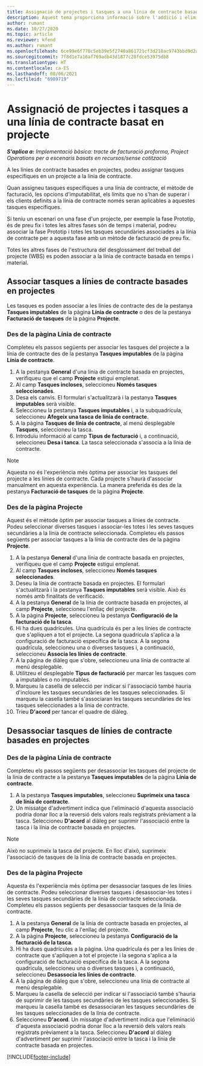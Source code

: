 ```yaml
---
title: Assignació de projectes i tasques a una línia de contracte basada en projectes (bàsic)
description: Aquest tema proporciona informació sobre l'addició i eliminació de projectes i tasques a una línia de contracte.
author: rumant
ms.date: 10/27/2020
ms.topic: article
ms.reviewer: kfend
ms.author: rumant
ms.openlocfilehash: 6ce99e6f770c5eb39e5f2740a861721cf3d210ac9743bbd9d2a1e1a7236f368c
ms.sourcegitcommit: 7f8d1e7a16af769adb43d1877c28fdce53975db8
ms.translationtype: HT
ms.contentlocale: ca-ES
ms.lasthandoff: 08/06/2021
ms.locfileid: "6989719"
---
```

# <a name="map-projects-and-tasks-to-a-project-based-contract-line"></a>Assignació de projectes i tasques a una línia de contracte basat en projecte 

_**S'aplica a:** Implementació bàsica: tracte de facturació proforma, Project Operations per a escenaris basats en recursos/sense cotització_

A les línies de contracte basades en projectes, podeu assignar tasques específiques en un projecte a la línia de contracte.

Quan assigneu tasques específiques a una línia de contracte, el mètode de facturació, les opcions d'imputabilitat, els límits que no s'han de superar i els clients definits a la línia de contracte només seran aplicables a aquestes tasques específiques.

Si teniu un escenari on una fase d'un projecte, per exemple la fase Prototip, és de preu fix i totes les altres fases són de temps i material, podreu associar la fase Prototip i totes les tasques secundàries associades a la línia de contracte per a aquesta fase amb un mètode de facturació de preu fix.

Totes les altres fases de l'estructura del desglossament del treball del projecte (WBS) es poden associar a la línia de contracte basada en temps i material.

## <a name="associate-tasks-to-project-based-contract-lines"></a>Associar tasques a línies de contracte basades en projectes

Les tasques es poden associar a les línies de contracte des de la pestanya **Tasques imputables** de la pàgina **Línia de contracte** o des de la pestanya **Facturació de tasques** de la pàgina **Projecte**.

### <a name="from-the-contract-line-page"></a>Des de la pàgina Línia de contracte

Completeu els passos següents per associar les tasques del projecte a la línia de contracte des de la pestanya **Tasques imputables** de la pàgina **Línia de contracte**.

1. A la pestanya **General** d'una línia de contracte basada en projectes, verifiqueu que el camp **Projecte** estigui emplenat.
2. Al camp **Tasques incloses**, seleccioneu **Només tasques seleccionades**.
3. Desa els canvis. El formulari s'actualitzarà i la pestanya **Tasques imputables** serà visible.
4. Seleccioneu la pestanya **Tasques imputables** i, a la subquadrícula, seleccioneu **Afegeix una tasca de línia de contracte**.
5. A la pàgina **Tasques de línia de contracte**, al menú desplegable **Tasques**, seleccioneu la tasca. 
6. Introduïu informació al camp **Tipus de facturació** i, a continuació, seleccioneu **Desa i tanca**. La tasca seleccionada s'associa a la línia de contracte.

> [!NOTE]
> Aquesta no és l'experiència més òptima per associar les tasques del projecte a les línies de contracte. Cada projecte s'haurà d'associar manualment en aquesta experiència. La manera preferida és des de la pestanya **Facturació de tasques** de la pàgina **Projecte**.

### <a name="from-the-project-page"></a>Des de la pàgina Projecte

Aquest és el mètode òptim per associar tasques a línies de contracte. Podeu seleccionar diverses tasques i associar-les totes i les seves tasques secundàries a la línia de contracte seleccionada. Completeu els passos següents per associar tasques a la línia de contracte des de la pàgina **Projecte**.

1. A la pestanya **General** d'una línia de contracte basada en projectes, verifiqueu que el camp **Projecte** estigui emplenat.
2. Al camp **Tasques incloses**, seleccioneu **Només tasques seleccionades**.
3. Deseu la línia de contracte basada en projectes. El formulari s'actualitzarà i la pestanya **Tasques imputables** serà visible. Això és només amb finalitats de verificació.
4. A la pestanya **General** de la línia de contracte basada en projectes, al camp **Projecte**, seleccioneu l'enllaç del projecte.
5. A la pàgina **Projecte**, seleccioneu la pestanya **Configuració de la facturació de la tasca**.
6. Hi ha dues quadrícules. Una quadrícula és per a les línies de contracte que s'apliquen a tot el projecte. La segona quadrícula s'aplica a la configuració de facturació específica de la tasca. A la segona quadrícula, seleccioneu una o diverses tasques i, a continuació, seleccioneu **Associa les línies de contracte**.
7. A la pàgina de diàleg que s'obre, seleccioneu una línia de contracte al menú desplegable.
8. Utilitzeu el desplegable **Tipus de facturació** per marcar les tasques com a imputables o no imputables.
9. Marqueu la casella de selecció per indicar si l'associació també hauria d'incloure les tasques secundàries de les tasques seleccionades. Si marqueu la casella també s'associaran les tasques secundàries de les tasques seleccionades a la línia de contracte.
10. Trieu **D'acord** per tancar el quadre de diàleg.

## <a name="unassociate-tasks-from-project-based-contract-lines"></a>Desassociar tasques de línies de contracte basades en projectes

### <a name="from-the-contract-line-page"></a>Des de la pàgina Línia de contracte

Completeu els passos següents per desassociar les tasques del projecte de la línia de contracte a la pestanya **Tasques imputables** de la pàgina **Línia de contracte**.

1. A la pestanya **Tasques imputables**, seleccioneu **Suprimeix una tasca de línia de contracte**.
2. Un missatge d'advertiment indica que l'eliminació d'aquesta associació podria donar lloc a la reversió dels valors reals registrats prèviament a la tasca. Seleccioneu **D'acord** al diàleg per suprimir l'associació entre la tasca i la línia de contracte basada en projectes. 

> [!NOTE]
> Això no suprimeix la tasca del projecte. En lloc d'això, suprimeix l'associació de tasques de la línia de contracte basada en projectes.

### <a name="from-the-project-page"></a>Des de la pàgina Projecte

Aquesta és l'experiència més òptima per desassociar tasques de les línies de contracte. Podeu seleccionar diverses tasques i desassociar-les totes i les seves tasques secundàries de la línia de contracte seleccionada. Completeu els passos següents per desassociar tasques de la línia de contracte.

1. A la pestanya **General** de la línia de contracte basada en projectes, al camp **Projecte**, feu clic a l'enllaç del projecte.
2. A la pàgina **Projecte**, seleccioneu la pestanya **Configuració de la facturació de la tasca**.
3. Hi ha dues quadrícules a la pàgina. Una quadrícula és per a les línies de contracte que s'apliquen a tot el projecte i la segona s'aplica a la configuració de facturació específica de la tasca. A la segona quadrícula, seleccioneu una o diverses tasques i, a continuació, seleccioneu **Desassocia les línies de contracte**.
4. A la pàgina de diàleg que s'obre, seleccioneu una línia de contracte al menú desplegable.
5. Marqueu la casella de selecció per indicar si l'associació també s'hauria de suprimir de les tasques secundàries de les tasques seleccionades. Si marqueu la casella també es desassociaran les tasques secundàries de les tasques seleccionades de la línia de contracte.
6. Seleccioneu **D'acord**. Un missatge d'advertiment indica que l'eliminació d'aquesta associació podria donar lloc a la reversió dels valors reals registrats prèviament a la tasca. Seleccioneu **D'acord** al diàleg d'advertiment per suprimir l'associació entre la tasca i la línia de contracte basada en projectes.


[!INCLUDE[footer-include](../../includes/footer-banner.md)]

